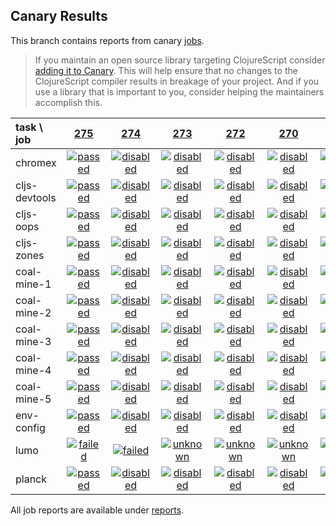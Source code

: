 ## Canary Results

This branch contains reports from canary [jobs](https://github.com/cljs-oss/canary/tree/jobs).

> If you maintain an open source library targeting ClojureScript consider [adding it to Canary](https://github.com/cljs-oss/canary/tree/master#how-to-participate). This will help ensure that no changes to the ClojureScript compiler results in breakage of your project. And if you use a library that is important to you, consider helping the maintainers accomplish this.

[//]: # (begin_overview_table)

| task \ job | <a href="reports/2018/02/21/job-000275-1.10.7-7c754fb" title="job #275 finished on 2018-02-21">275</a> | <a href="reports/2018/02/20/job-000274-1.10.7-7c754fb" title="job #274 finished on 2018-02-20">274</a> | <a href="reports/2018/02/20/job-000273-1.10.7-7c754fb" title="job #273 finished on 2018-02-20">273</a> | <a href="reports/2018/02/20/job-000272-1.10.7-7c754fb" title="job #272 finished on 2018-02-20">272</a> | <a href="reports/2018/02/20/job-000270-1.10.7-7c754fb" title="job #270 finished on 2018-02-20">270</a> | <a href="reports/2018/02/20/job-000269-1.10.7-7c754fb" title="job #269 finished on 2018-02-20">269</a> | <a href="reports/2018/02/20/job-000268-1.10.7-7c754fb" title="job #268 finished on 2018-02-20">268</a> | <a href="reports/2018/02/20/job-000267-1.10.6-c6961d5" title="job #267 finished on 2018-02-20">267</a> | <a href="reports/2018/02/20/job-000266-1.9.1115-c6961d5" title="job #266 finished on 2018-02-20">266</a> | <a href="reports/2018/02/19/job-000265-1.10.6-c6961d5" title="job #265 finished on 2018-02-19">265</a> |
| :--- | :---: | :---: | :---: | :---: | :---: | :---: | :---: | :---: | :---: | :---: |
| chromex | <a href="reports/2018/02/21/job-000275-1.10.7-7c754fb#-chromex"><img title="passed" src="http://box.binaryage.com/s-passed.svg"><a> | <a href="reports/2018/02/20/job-000274-1.10.7-7c754fb#-chromex"><img title="disabled" src="http://box.binaryage.com/s-disabled.svg"><a> | <a href="reports/2018/02/20/job-000273-1.10.7-7c754fb#-chromex"><img title="disabled" src="http://box.binaryage.com/s-disabled.svg"><a> | <a href="reports/2018/02/20/job-000272-1.10.7-7c754fb#-chromex"><img title="disabled" src="http://box.binaryage.com/s-disabled.svg"><a> | <a href="reports/2018/02/20/job-000270-1.10.7-7c754fb#-chromex"><img title="disabled" src="http://box.binaryage.com/s-disabled.svg"><a> | <a href="reports/2018/02/20/job-000269-1.10.7-7c754fb#-chromex"><img title="disabled" src="http://box.binaryage.com/s-disabled.svg"><a> | <a href="reports/2018/02/20/job-000268-1.10.7-7c754fb#-chromex"><img title="disabled" src="http://box.binaryage.com/s-disabled.svg"><a> | <a href="reports/2018/02/20/job-000267-1.10.6-c6961d5#-chromex"><img title="passed" src="http://box.binaryage.com/s-passed.svg"><a> | <a href="reports/2018/02/20/job-000266-1.9.1115-c6961d5#-chromex"><img title="failed" src="http://box.binaryage.com/s-failed.svg"><a> | <a href="reports/2018/02/19/job-000265-1.10.6-c6961d5#-chromex"><img title="passed" src="http://box.binaryage.com/s-passed.svg"><a> |
| cljs-devtools | <a href="reports/2018/02/21/job-000275-1.10.7-7c754fb#-cljs-devtools"><img title="passed" src="http://box.binaryage.com/s-passed.svg"><a> | <a href="reports/2018/02/20/job-000274-1.10.7-7c754fb#-cljs-devtools"><img title="disabled" src="http://box.binaryage.com/s-disabled.svg"><a> | <a href="reports/2018/02/20/job-000273-1.10.7-7c754fb#-cljs-devtools"><img title="disabled" src="http://box.binaryage.com/s-disabled.svg"><a> | <a href="reports/2018/02/20/job-000272-1.10.7-7c754fb#-cljs-devtools"><img title="disabled" src="http://box.binaryage.com/s-disabled.svg"><a> | <a href="reports/2018/02/20/job-000270-1.10.7-7c754fb#-cljs-devtools"><img title="disabled" src="http://box.binaryage.com/s-disabled.svg"><a> | <a href="reports/2018/02/20/job-000269-1.10.7-7c754fb#-cljs-devtools"><img title="disabled" src="http://box.binaryage.com/s-disabled.svg"><a> | <a href="reports/2018/02/20/job-000268-1.10.7-7c754fb#-cljs-devtools"><img title="disabled" src="http://box.binaryage.com/s-disabled.svg"><a> | <a href="reports/2018/02/20/job-000267-1.10.6-c6961d5#-cljs-devtools"><img title="disabled" src="http://box.binaryage.com/s-disabled.svg"><a> | <a href="reports/2018/02/20/job-000266-1.9.1115-c6961d5#-cljs-devtools"><img title="failed" src="http://box.binaryage.com/s-failed.svg"><a> | <a href="reports/2018/02/19/job-000265-1.10.6-c6961d5#-cljs-devtools"><img title="passed" src="http://box.binaryage.com/s-passed.svg"><a> |
| cljs-oops | <a href="reports/2018/02/21/job-000275-1.10.7-7c754fb#-cljs-oops"><img title="passed" src="http://box.binaryage.com/s-passed.svg"><a> | <a href="reports/2018/02/20/job-000274-1.10.7-7c754fb#-cljs-oops"><img title="disabled" src="http://box.binaryage.com/s-disabled.svg"><a> | <a href="reports/2018/02/20/job-000273-1.10.7-7c754fb#-cljs-oops"><img title="disabled" src="http://box.binaryage.com/s-disabled.svg"><a> | <a href="reports/2018/02/20/job-000272-1.10.7-7c754fb#-cljs-oops"><img title="disabled" src="http://box.binaryage.com/s-disabled.svg"><a> | <a href="reports/2018/02/20/job-000270-1.10.7-7c754fb#-cljs-oops"><img title="disabled" src="http://box.binaryage.com/s-disabled.svg"><a> | <a href="reports/2018/02/20/job-000269-1.10.7-7c754fb#-cljs-oops"><img title="disabled" src="http://box.binaryage.com/s-disabled.svg"><a> | <a href="reports/2018/02/20/job-000268-1.10.7-7c754fb#-cljs-oops"><img title="disabled" src="http://box.binaryage.com/s-disabled.svg"><a> | <a href="reports/2018/02/20/job-000267-1.10.6-c6961d5#-cljs-oops"><img title="disabled" src="http://box.binaryage.com/s-disabled.svg"><a> | <a href="reports/2018/02/20/job-000266-1.9.1115-c6961d5#-cljs-oops"><img title="failed" src="http://box.binaryage.com/s-failed.svg"><a> | <a href="reports/2018/02/19/job-000265-1.10.6-c6961d5#-cljs-oops"><img title="passed" src="http://box.binaryage.com/s-passed.svg"><a> |
| cljs-zones | <a href="reports/2018/02/21/job-000275-1.10.7-7c754fb#-cljs-zones"><img title="passed" src="http://box.binaryage.com/s-passed.svg"><a> | <a href="reports/2018/02/20/job-000274-1.10.7-7c754fb#-cljs-zones"><img title="disabled" src="http://box.binaryage.com/s-disabled.svg"><a> | <a href="reports/2018/02/20/job-000273-1.10.7-7c754fb#-cljs-zones"><img title="disabled" src="http://box.binaryage.com/s-disabled.svg"><a> | <a href="reports/2018/02/20/job-000272-1.10.7-7c754fb#-cljs-zones"><img title="disabled" src="http://box.binaryage.com/s-disabled.svg"><a> | <a href="reports/2018/02/20/job-000270-1.10.7-7c754fb#-cljs-zones"><img title="disabled" src="http://box.binaryage.com/s-disabled.svg"><a> | <a href="reports/2018/02/20/job-000269-1.10.7-7c754fb#-cljs-zones"><img title="disabled" src="http://box.binaryage.com/s-disabled.svg"><a> | <a href="reports/2018/02/20/job-000268-1.10.7-7c754fb#-cljs-zones"><img title="disabled" src="http://box.binaryage.com/s-disabled.svg"><a> | <a href="reports/2018/02/20/job-000267-1.10.6-c6961d5#-cljs-zones"><img title="disabled" src="http://box.binaryage.com/s-disabled.svg"><a> | <a href="reports/2018/02/20/job-000266-1.9.1115-c6961d5#-cljs-zones"><img title="failed" src="http://box.binaryage.com/s-failed.svg"><a> | <a href="reports/2018/02/19/job-000265-1.10.6-c6961d5#-cljs-zones"><img title="passed" src="http://box.binaryage.com/s-passed.svg"><a> |
| coal-mine-1 | <a href="reports/2018/02/21/job-000275-1.10.7-7c754fb#-coal-mine-1"><img title="passed" src="http://box.binaryage.com/s-passed.svg"><a> | <a href="reports/2018/02/20/job-000274-1.10.7-7c754fb#-coal-mine-1"><img title="disabled" src="http://box.binaryage.com/s-disabled.svg"><a> | <a href="reports/2018/02/20/job-000273-1.10.7-7c754fb#-coal-mine-1"><img title="disabled" src="http://box.binaryage.com/s-disabled.svg"><a> | <a href="reports/2018/02/20/job-000272-1.10.7-7c754fb#-coal-mine-1"><img title="disabled" src="http://box.binaryage.com/s-disabled.svg"><a> | <a href="reports/2018/02/20/job-000270-1.10.7-7c754fb#-coal-mine-1"><img title="disabled" src="http://box.binaryage.com/s-disabled.svg"><a> | <a href="reports/2018/02/20/job-000269-1.10.7-7c754fb#-coal-mine-1"><img title="disabled" src="http://box.binaryage.com/s-disabled.svg"><a> | <a href="reports/2018/02/20/job-000268-1.10.7-7c754fb#-coal-mine-1"><img title="disabled" src="http://box.binaryage.com/s-disabled.svg"><a> | <a href="reports/2018/02/20/job-000267-1.10.6-c6961d5#-coal-mine-1"><img title="disabled" src="http://box.binaryage.com/s-disabled.svg"><a> | <a href="reports/2018/02/20/job-000266-1.9.1115-c6961d5#-coal-mine-1"><img title="passed" src="http://box.binaryage.com/s-passed.svg"><a> | <a href="reports/2018/02/19/job-000265-1.10.6-c6961d5#-coal-mine-1"><img title="passed" src="http://box.binaryage.com/s-passed.svg"><a> |
| coal-mine-2 | <a href="reports/2018/02/21/job-000275-1.10.7-7c754fb#-coal-mine-2"><img title="passed" src="http://box.binaryage.com/s-passed.svg"><a> | <a href="reports/2018/02/20/job-000274-1.10.7-7c754fb#-coal-mine-2"><img title="disabled" src="http://box.binaryage.com/s-disabled.svg"><a> | <a href="reports/2018/02/20/job-000273-1.10.7-7c754fb#-coal-mine-2"><img title="disabled" src="http://box.binaryage.com/s-disabled.svg"><a> | <a href="reports/2018/02/20/job-000272-1.10.7-7c754fb#-coal-mine-2"><img title="disabled" src="http://box.binaryage.com/s-disabled.svg"><a> | <a href="reports/2018/02/20/job-000270-1.10.7-7c754fb#-coal-mine-2"><img title="disabled" src="http://box.binaryage.com/s-disabled.svg"><a> | <a href="reports/2018/02/20/job-000269-1.10.7-7c754fb#-coal-mine-2"><img title="disabled" src="http://box.binaryage.com/s-disabled.svg"><a> | <a href="reports/2018/02/20/job-000268-1.10.7-7c754fb#-coal-mine-2"><img title="disabled" src="http://box.binaryage.com/s-disabled.svg"><a> | <a href="reports/2018/02/20/job-000267-1.10.6-c6961d5#-coal-mine-2"><img title="disabled" src="http://box.binaryage.com/s-disabled.svg"><a> | <a href="reports/2018/02/20/job-000266-1.9.1115-c6961d5#-coal-mine-2"><img title="passed" src="http://box.binaryage.com/s-passed.svg"><a> | <a href="reports/2018/02/19/job-000265-1.10.6-c6961d5#-coal-mine-2"><img title="passed" src="http://box.binaryage.com/s-passed.svg"><a> |
| coal-mine-3 | <a href="reports/2018/02/21/job-000275-1.10.7-7c754fb#-coal-mine-3"><img title="passed" src="http://box.binaryage.com/s-passed.svg"><a> | <a href="reports/2018/02/20/job-000274-1.10.7-7c754fb#-coal-mine-3"><img title="disabled" src="http://box.binaryage.com/s-disabled.svg"><a> | <a href="reports/2018/02/20/job-000273-1.10.7-7c754fb#-coal-mine-3"><img title="disabled" src="http://box.binaryage.com/s-disabled.svg"><a> | <a href="reports/2018/02/20/job-000272-1.10.7-7c754fb#-coal-mine-3"><img title="disabled" src="http://box.binaryage.com/s-disabled.svg"><a> | <a href="reports/2018/02/20/job-000270-1.10.7-7c754fb#-coal-mine-3"><img title="disabled" src="http://box.binaryage.com/s-disabled.svg"><a> | <a href="reports/2018/02/20/job-000269-1.10.7-7c754fb#-coal-mine-3"><img title="disabled" src="http://box.binaryage.com/s-disabled.svg"><a> | <a href="reports/2018/02/20/job-000268-1.10.7-7c754fb#-coal-mine-3"><img title="disabled" src="http://box.binaryage.com/s-disabled.svg"><a> | <a href="reports/2018/02/20/job-000267-1.10.6-c6961d5#-coal-mine-3"><img title="disabled" src="http://box.binaryage.com/s-disabled.svg"><a> | <a href="reports/2018/02/20/job-000266-1.9.1115-c6961d5#-coal-mine-3"><img title="passed" src="http://box.binaryage.com/s-passed.svg"><a> | <a href="reports/2018/02/19/job-000265-1.10.6-c6961d5#-coal-mine-3"><img title="passed" src="http://box.binaryage.com/s-passed.svg"><a> |
| coal-mine-4 | <a href="reports/2018/02/21/job-000275-1.10.7-7c754fb#-coal-mine-4"><img title="passed" src="http://box.binaryage.com/s-passed.svg"><a> | <a href="reports/2018/02/20/job-000274-1.10.7-7c754fb#-coal-mine-4"><img title="disabled" src="http://box.binaryage.com/s-disabled.svg"><a> | <a href="reports/2018/02/20/job-000273-1.10.7-7c754fb#-coal-mine-4"><img title="disabled" src="http://box.binaryage.com/s-disabled.svg"><a> | <a href="reports/2018/02/20/job-000272-1.10.7-7c754fb#-coal-mine-4"><img title="disabled" src="http://box.binaryage.com/s-disabled.svg"><a> | <a href="reports/2018/02/20/job-000270-1.10.7-7c754fb#-coal-mine-4"><img title="disabled" src="http://box.binaryage.com/s-disabled.svg"><a> | <a href="reports/2018/02/20/job-000269-1.10.7-7c754fb#-coal-mine-4"><img title="disabled" src="http://box.binaryage.com/s-disabled.svg"><a> | <a href="reports/2018/02/20/job-000268-1.10.7-7c754fb#-coal-mine-4"><img title="disabled" src="http://box.binaryage.com/s-disabled.svg"><a> | <a href="reports/2018/02/20/job-000267-1.10.6-c6961d5#-coal-mine-4"><img title="disabled" src="http://box.binaryage.com/s-disabled.svg"><a> | <a href="reports/2018/02/20/job-000266-1.9.1115-c6961d5#-coal-mine-4"><img title="passed" src="http://box.binaryage.com/s-passed.svg"><a> | <a href="reports/2018/02/19/job-000265-1.10.6-c6961d5#-coal-mine-4"><img title="passed" src="http://box.binaryage.com/s-passed.svg"><a> |
| coal-mine-5 | <a href="reports/2018/02/21/job-000275-1.10.7-7c754fb#-coal-mine-5"><img title="passed" src="http://box.binaryage.com/s-passed.svg"><a> | <a href="reports/2018/02/20/job-000274-1.10.7-7c754fb#-coal-mine-5"><img title="disabled" src="http://box.binaryage.com/s-disabled.svg"><a> | <a href="reports/2018/02/20/job-000273-1.10.7-7c754fb#-coal-mine-5"><img title="disabled" src="http://box.binaryage.com/s-disabled.svg"><a> | <a href="reports/2018/02/20/job-000272-1.10.7-7c754fb#-coal-mine-5"><img title="disabled" src="http://box.binaryage.com/s-disabled.svg"><a> | <a href="reports/2018/02/20/job-000270-1.10.7-7c754fb#-coal-mine-5"><img title="disabled" src="http://box.binaryage.com/s-disabled.svg"><a> | <a href="reports/2018/02/20/job-000269-1.10.7-7c754fb#-coal-mine-5"><img title="disabled" src="http://box.binaryage.com/s-disabled.svg"><a> | <a href="reports/2018/02/20/job-000268-1.10.7-7c754fb#-coal-mine-5"><img title="disabled" src="http://box.binaryage.com/s-disabled.svg"><a> | <a href="reports/2018/02/20/job-000267-1.10.6-c6961d5#-coal-mine-5"><img title="disabled" src="http://box.binaryage.com/s-disabled.svg"><a> | <a href="reports/2018/02/20/job-000266-1.9.1115-c6961d5#-coal-mine-5"><img title="passed" src="http://box.binaryage.com/s-passed.svg"><a> | <a href="reports/2018/02/19/job-000265-1.10.6-c6961d5#-coal-mine-5"><img title="passed" src="http://box.binaryage.com/s-passed.svg"><a> |
| env-config | <a href="reports/2018/02/21/job-000275-1.10.7-7c754fb#-env-config"><img title="passed" src="http://box.binaryage.com/s-passed.svg"><a> | <a href="reports/2018/02/20/job-000274-1.10.7-7c754fb#-env-config"><img title="disabled" src="http://box.binaryage.com/s-disabled.svg"><a> | <a href="reports/2018/02/20/job-000273-1.10.7-7c754fb#-env-config"><img title="disabled" src="http://box.binaryage.com/s-disabled.svg"><a> | <a href="reports/2018/02/20/job-000272-1.10.7-7c754fb#-env-config"><img title="disabled" src="http://box.binaryage.com/s-disabled.svg"><a> | <a href="reports/2018/02/20/job-000270-1.10.7-7c754fb#-env-config"><img title="disabled" src="http://box.binaryage.com/s-disabled.svg"><a> | <a href="reports/2018/02/20/job-000269-1.10.7-7c754fb#-env-config"><img title="disabled" src="http://box.binaryage.com/s-disabled.svg"><a> | <a href="reports/2018/02/20/job-000268-1.10.7-7c754fb#-env-config"><img title="disabled" src="http://box.binaryage.com/s-disabled.svg"><a> | <a href="reports/2018/02/20/job-000267-1.10.6-c6961d5#-env-config"><img title="disabled" src="http://box.binaryage.com/s-disabled.svg"><a> | <a href="reports/2018/02/20/job-000266-1.9.1115-c6961d5#-env-config"><img title="failed" src="http://box.binaryage.com/s-failed.svg"><a> | <a href="reports/2018/02/19/job-000265-1.10.6-c6961d5#-env-config"><img title="passed" src="http://box.binaryage.com/s-passed.svg"><a> |
| lumo | <a href="reports/2018/02/21/job-000275-1.10.7-7c754fb#-lumo"><img title="failed" src="http://box.binaryage.com/s-failed.svg"><a> | <a href="reports/2018/02/20/job-000274-1.10.7-7c754fb#-lumo"><img title="failed" src="http://box.binaryage.com/s-failed.svg"><a> | <a href="reports/2018/02/20/job-000273-1.10.7-7c754fb#-lumo"><img title="unknown" src="http://box.binaryage.com/s-unknown.svg"><a> | <a href="reports/2018/02/20/job-000272-1.10.7-7c754fb#-lumo"><img title="unknown" src="http://box.binaryage.com/s-unknown.svg"><a> | <a href="reports/2018/02/20/job-000270-1.10.7-7c754fb#-lumo"><img title="unknown" src="http://box.binaryage.com/s-unknown.svg"><a> | <a href="reports/2018/02/20/job-000269-1.10.7-7c754fb#-lumo"><img title="unknown" src="http://box.binaryage.com/s-unknown.svg"><a> | <a href="reports/2018/02/20/job-000268-1.10.7-7c754fb#-lumo"><img title="unknown" src="http://box.binaryage.com/s-unknown.svg"><a> | <a href="reports/2018/02/20/job-000267-1.10.6-c6961d5#-lumo"><img title="missing" src="http://box.binaryage.com/s-missing.svg"><a> | <a href="reports/2018/02/20/job-000266-1.9.1115-c6961d5#-lumo"><img title="missing" src="http://box.binaryage.com/s-missing.svg"><a> | <a href="reports/2018/02/19/job-000265-1.10.6-c6961d5#-lumo"><img title="missing" src="http://box.binaryage.com/s-missing.svg"><a> |
| planck | <a href="reports/2018/02/21/job-000275-1.10.7-7c754fb#-planck"><img title="passed" src="http://box.binaryage.com/s-passed.svg"><a> | <a href="reports/2018/02/20/job-000274-1.10.7-7c754fb#-planck"><img title="disabled" src="http://box.binaryage.com/s-disabled.svg"><a> | <a href="reports/2018/02/20/job-000273-1.10.7-7c754fb#-planck"><img title="disabled" src="http://box.binaryage.com/s-disabled.svg"><a> | <a href="reports/2018/02/20/job-000272-1.10.7-7c754fb#-planck"><img title="disabled" src="http://box.binaryage.com/s-disabled.svg"><a> | <a href="reports/2018/02/20/job-000270-1.10.7-7c754fb#-planck"><img title="disabled" src="http://box.binaryage.com/s-disabled.svg"><a> | <a href="reports/2018/02/20/job-000269-1.10.7-7c754fb#-planck"><img title="disabled" src="http://box.binaryage.com/s-disabled.svg"><a> | <a href="reports/2018/02/20/job-000268-1.10.7-7c754fb#-planck"><img title="disabled" src="http://box.binaryage.com/s-disabled.svg"><a> | <a href="reports/2018/02/20/job-000267-1.10.6-c6961d5#-planck"><img title="disabled" src="http://box.binaryage.com/s-disabled.svg"><a> | <a href="reports/2018/02/20/job-000266-1.9.1115-c6961d5#-planck"><img title="failed" src="http://box.binaryage.com/s-failed.svg"><a> | <a href="reports/2018/02/19/job-000265-1.10.6-c6961d5#-planck"><img title="passed" src="http://box.binaryage.com/s-passed.svg"><a> |

[//]: # (end_overview_table)

All job reports are available under [reports](reports).
